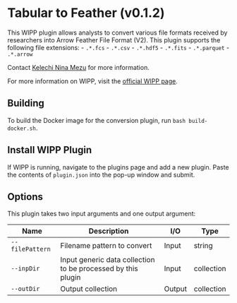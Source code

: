 
# Tabular to Feather (v0.1.2)
This WIPP plugin allows analysts to convert various file formats received by researchers into Arrow Feather File Format (V2). This plugin supports the following file extensions: 
    - `.*.fcs`
    - `.*.csv`
    - `.*.hdf5`
    - `.*.fits`
    - `.*.parquet`
    - `.*.arrow`

Contact [Kelechi Nina Mezu](mailto:nina.mezu@nih.gov) for more information.

For more information on WIPP, visit the [official WIPP page](https://isg.nist.gov/deepzoomweb/software/wipp).

## Building

To build the Docker image for the conversion plugin, run
`bash build-docker.sh`.

## Install WIPP Plugin

If WIPP is running, navigate to the plugins page and add a new plugin. Paste the
contents of `plugin.json` into the pop-up window and submit.

## Options

This plugin takes two input arguments and one output argument:

| Name          | Description             | I/O    | Type   |
|---------------|-------------------------|--------|--------|
| `--filePattern` | Filename pattern to convert | Input | string |
| `--inpDir` | Input generic data collection to be processed by this plugin | Input | collection |
| `--outDir` | Output collection | Output | collection |
